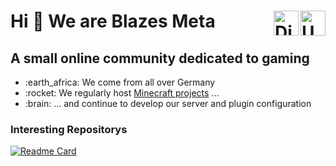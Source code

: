 # Hi 👋 We are Blazes Meta <a href="https://stats.uptimerobot.com/q0o5oHL9Z5" target="_blank" rel="noreferrer"><img src="https://framerusercontent.com/images/YYpK7OIyG1xLnlHOFf1OR1m8.svg" width="40" height="40" align="right" alt="UptimeRobot" /></a><a href="https://discord.gg/2YvbptpAqz" target="_blank" rel="noreferrer"><img src="https://www.svgrepo.com/download/353655/discord-icon.svg" width="40" align="right" alt="Discord" /></a>

A small online community dedicated to gaming 
------------------------------------------------------------------


<ul>
    <li>:earth_africa: We come from all over Germany</li>
    <li>:rocket: We regularly host <a href=https://github.com/Blazes-Meta/.github/wiki/Projekte>Minecraft projects</a> ...</li>
    <li>:brain: ... and continue to develop our server and plugin configuration</li>
</ul>



### Interesting Repositorys
[![Readme Card](https://github-readme-stats.vercel.app/api/pin/?username=Blazes-Meta&repo=meta-maltino-minecraft-server&theme=dark&bg_color=161928&title_color=ffffff&text_color=ffffff&border_color=2A2630&description_lines_count=3)](https://github.com/Blazes-Meta/meta-maltino-minecraft-server)
